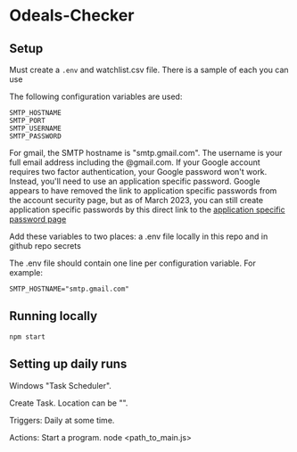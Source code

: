 # Odeals-Checker

## Setup

Must create a `.env` and watchlist.csv file. There is a sample of each you can use

The following configuration variables are used:

    SMTP_HOSTNAME
    SMTP_PORT
    SMTP_USERNAME
    SMTP_PASSWORD

For gmail, the SMTP hostname is "smtp.gmail.com". The username is your full email address including the @gmail.com. If your Google account requires two factor authentication, your Google password won't work. Instead, you'll need to use an application specific password. Google appears to have removed the link to application specific passwords from the account security page, but as of March 2023, you can still create application specific passwords by this direct link to the [application specific password page](https://myaccount.google.com/apppasswords)

Add these variables to two places: a .env file locally in this repo and in github repo secrets

The .env file should contain one line per configuration variable. For example:

    SMTP_HOSTNAME="smtp.gmail.com"

## Running locally

    npm start

## Setting up daily runs

Windows "Task Scheduler".

Create Task. Location can be "\".

Triggers: Daily at some time.

Actions: Start a program. node <path_to_main.js>
